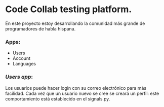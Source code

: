# Code Collab testing platform.

En este proyecto estoy desarrollando la comunidad más grande de programadores de habla hispana.

### Apps:
* Users
* Account
* Languages

### *Users app*:
Los usuarios puede hacer login con su correo electrónico para más facilidad.
Cada vez que un usuario nuevo se cree se creará un perfil: este comportamiento está establecido en el signals.py.

